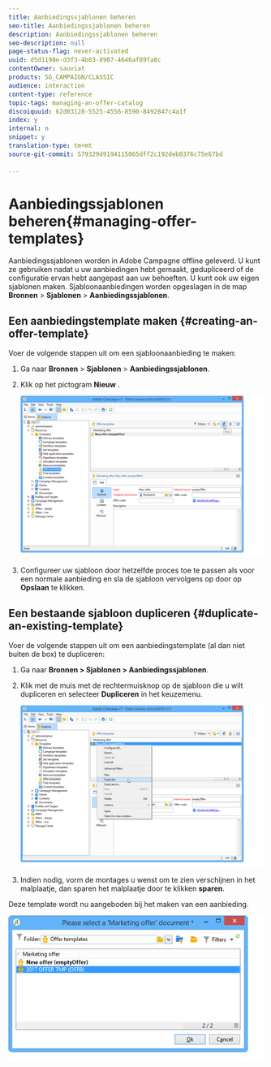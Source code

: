 ```yaml
---
title: Aanbiedingssjablonen beheren
seo-title: Aanbiedingssjablonen beheren
description: Aanbiedingssjablonen beheren
seo-description: null
page-status-flag: never-activated
uuid: d5d1198e-d3f3-4b83-8907-4646af89fa8c
contentOwner: sauviat
products: SG_CAMPAIGN/CLASSIC
audience: interaction
content-type: reference
topic-tags: managing-an-offer-catalog
discoiquuid: 62d03128-5525-4556-8590-8492847c4a1f
index: y
internal: n
snippet: y
translation-type: tm+mt
source-git-commit: 579329d9194115065dff2c192deb0376c75e67bd

---
```



# Aanbiedingssjablonen beheren{#managing-offer-templates}

Aanbiedingssjablonen worden in Adobe Campagne offline geleverd. U kunt ze gebruiken nadat u uw aanbiedingen hebt gemaakt, gedupliceerd of de configuratie ervan hebt aangepast aan uw behoeften. U kunt ook uw eigen sjablonen maken. Sjabloonaanbiedingen worden opgeslagen in de map **Bronnen** > **Sjablonen** > **Aanbiedingssjablonen**.

## Een aanbiedingstemplate maken {#creating-an-offer-template}

Voer de volgende stappen uit om een sjabloonaanbieding te maken:

1. Ga naar **Bronnen** > **Sjablonen** > **Aanbiedingssjablonen**.
1. Klik op het pictogram **Nieuw** .

   ![](assets/offer_model_001.png)

1. Configureer uw sjabloon door hetzelfde proces toe te passen als voor een normale aanbieding en sla de sjabloon vervolgens op door op **Opslaan** te klikken.

## Een bestaande sjabloon dupliceren {#duplicate-an-existing-template}

Voer de volgende stappen uit om een aanbiedingstemplate (al dan niet buiten de box) te dupliceren:

1. Ga naar **Bronnen > Sjablonen > Aanbiedingssjablonen**.
1. Klik met de muis met de rechtermuisknop op de sjabloon die u wilt dupliceren en selecteer **Dupliceren** in het keuzemenu.

   ![](assets/offer_model_002.png)

1. Indien nodig, vorm de montages u wenst om te zien verschijnen in het malplaatje, dan sparen het malplaatje door te klikken **sparen**.

Deze template wordt nu aangeboden bij het maken van een aanbieding.

![](assets/offer_modelcreated_001.png)

